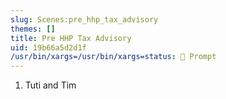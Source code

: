 ```yaml
---
slug: Scenes:pre_hhp_tax_advisory
themes: []
title: Pre HHP Tax Advisory
uid: 19b66a5d2d1f
/usr/bin/xargs=/usr/bin/xargs=status: 💬 Prompt
---
```

1. Tuti and Tim
